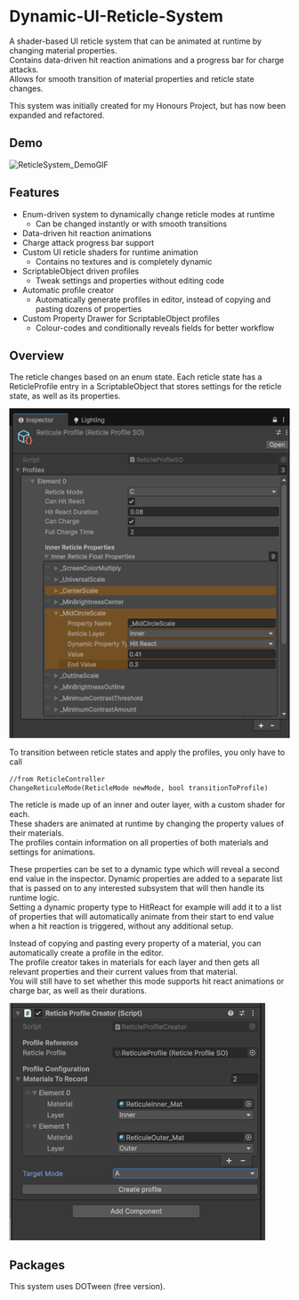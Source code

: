 # Dynamic-UI-Reticle-System
A shader-based UI reticle system that can be animated at runtime by changing material properties. <br>
Contains data-driven hit reaction animations and a progress bar for charge attacks. <br>
Allows for smooth transition of material properties and reticle state changes.

This system was initially created for my Honours Project, but has now been expanded and refactored.

## Demo
![ReticleSystem_DemoGIF](README_Media/ReticleSystem_DemoGIF.gif) 

## Features
- Enum-driven system to dynamically change reticle modes at runtime
    - Can be changed instantly or with smooth transitions
- Data-driven hit reaction animations
- Charge attack progress bar support
- Custom UI reticle shaders for runtime animation
    - Contains no textures and is completely dynamic
- ScriptableObject driven profiles
    - Tweak settings and properties without editing code
- Automatic profile creator
    - Automatically generate profiles in editor, instead of copying and pasting dozens of properties
- Custom Property Drawer for ScriptableObject profiles
    - Colour-codes and conditionally reveals fields for better workflow

## Overview
The reticle changes based on an enum state. Each reticle state has a ReticleProfile entry in a ScriptableObject that stores settings for the reticle state, as well as its properties.

![ReticleSystem_Profile](README_Media/ReticleSystem_Profile.PNG) 

To transition between reticle states and apply the profiles, you only have to call
```
//from ReticleController
ChangeReticuleMode(ReticleMode newMode, bool transitionToProfile)
```

The reticle is made up of an inner and outer layer, with a custom shader for each. <br>
These shaders are animated at runtime by changing the property values of their materials.<br>
The profiles contain information on all properties of both materials and settings for animations.

These properties can be set to a dynamic type which will reveal a second end value in the inspector. Dynamic properties are added to a separate list that is passed on to any interested subsystem that will then handle its runtime logic.<br>
Setting a dynamic property type to HitReact for example will add it to a list of properties that will automatically animate from their start to end value when a hit reaction is triggered, without any additional setup.

Instead of copying and pasting every property of a material, you can automatically create a profile in the editor.<br>
The profile creator takes in materials for each layer and then gets all relevant properties and their current values from that material. <br>
You will still have to set whether this mode supports hit react animations or charge bar, as well as their durations.

![ReticleSystem_ProfileCreator](README_Media/ReticleSystem_ProfileCreator.PNG) 

## Packages
This system uses DOTween (free version).